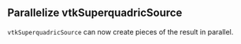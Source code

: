 ## Parallelize vtkSuperquadricSource

`vtkSuperquadricSource` can now create pieces of the result in parallel.
